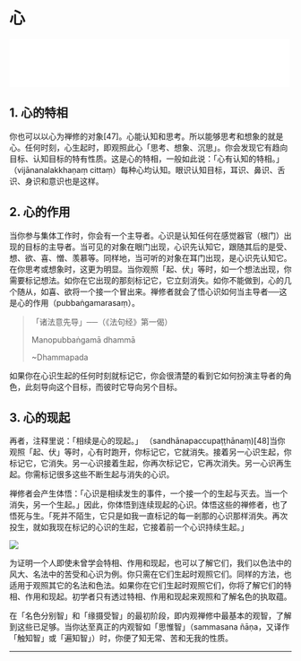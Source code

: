 # 心

<iframe frameborder="0" marginwidth="0" marginheight="0" width=500 height=86 src="./mp3/6-0.mp3"></iframe>

## 1. 心的特相

你也可以以心为禅修的对象[47]。心能认知和思考。所以能够思考和想象的就是心。任何时刻，心生起时，即观照此心「思考、想象、沉思」。你会发现它有趋向目标、认知目标的特有性质。这是心的特相，一般如此说：「心有认知的特相。」（vijānanalakkhaṇaṃ cittaṃ）每种心均认知。眼识认知目标，耳识、鼻识、舌识、身识和意识也是这样。

## 2. 心的作用

当你参与集体工作时，你会有一个主导者。心识是认知任何在感觉器官（根门）出现的目标的主导者。当可见的对象在眼门出现，心识先认知它，跟随其后的是受、想、欲、喜、憎、羡慕等。同样地，当可听的对象在耳门出现，是心识先认知它。在你思考或想象时，这更为明显。当你观照「起、伏」等时，如一个想法出现，你需要标记想法。如你在它出现的那刻标记它，它立刻消失。如你不能做到，心的几个随从，如喜、欲将一个接一个冒出来。禅修者就会了悟心识如何当主导者──这是心的作用（pubbaṅgamarasaṃ）。

>「诸法意先导」──（《法句经》第一偈）
>
>Manopubbaṅgamā dhammā
>
>~Dhammapada

如果你在心识生起的任何时刻就标记它，你会很清楚的看到它如何扮演主导者的角色，此刻导向这个目标，而彼时它导向另个目标。

## 3. 心的现起

再者，注释里说：「相续是心的现起。」 （sandhānapaccupaṭṭhānaṃ)[48]当你观照「起、伏」等时，心有时跑开，你标记它，它就消失。接着另一心识生起，你标记它，它消失。另一心识接着生起，你再次标记它，它再次消失。另一心识再生起。你需标记很多这些不断生起与消失的心识。

禅修者会产生体悟：「心识是相续发生的事件，一个接一个的生起与灭去。当一个消失，另一个生起。」因此，你体悟到连续现起的心识。体悟这些的禅修者，也了悟死与生。「死并不陌生，它只是如我一直标记的每一剎那的心识那样消失。再次投生，就如我现在标记的心识的生起，它接着前一个心识持续生起。」

![](./img/6-0.webp)

为证明一个人即使未曾学会特相、作用和现起，也可以了解它们，我们以色法中的风大、名法中的苦受和心识为例。你只需在它们生起时观照它们。同样的方法，也适用于观照其它的名法和色法。如果你在它们生起时观照它们，你将了解它们的特相、作用和现起。初学者只有透过特相、作用和现起来观照和了解名色的执取蕴。

在「名色分别智」和「缘摄受智」的最初阶段，即内观禅修中最基本的观智，了解到这些已足够。当你达至真正的内观智如「思惟智」（sammasana ñāṇa，又译作「触知智」或「遍知智」）时，你便了知无常、苦和无我的性质。

---

[^47]: 读者应注意，这里「心」（mind，巴利文 citta）、「识」（consciousness，巴利文
viññāṇa）和「意」（mentality，巴利文 mana/mano）是通用的，意思都是指心的认知。按菩提比丘的说法：它们所不同的是，「识」多用在说明「眼识」等六识；「意」多数是指「身口意」三行，以及认识「法」的意根；「心」则是「经验的中心」，像
「想、意志、情感」，是心需要被了解、训练与解脱。

[^48]: 《阿毗达摩概要精解》有关心的特相：识知目标（所缘）；作用：作为诸心所的前导者（pubbaṅgama），因为它领导诸心所，也时常由它们陪伴；现起：呈现于禅修者的体验里为一个相续不断的过程（sandhāna）；近因：名色（nāmarūpa，精神与物质），因为心不能毫不依靠心所与色法而单独生起。
